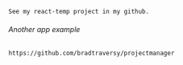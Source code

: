 
```
See my react-temp project in my github.
```

###### Another app example
```
https://github.com/bradtraversy/projectmanager
```
